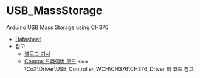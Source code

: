 # USB_MassStorage
Arduino USB Mass Storage using CH376

- [Datasheet](./datasheet/ch376ds1.pdf)
- 참고
  -  [블로그 기사](http://arduinobasics.blogspot.kr/2015/05/ch376s-usb-readwrite-module.html)
  - [Coocox 드라이버 코드](https://github.com/coocox/cox)
    <== \CoX\Driver\USB_Controller_WCH\CH376\CH376_Driver 의 코드 참고
